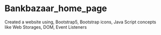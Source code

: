 # Bankbazaar_home_page
Created a website using, Bootstrap5, Bootstrap icons, Java Script concepts like Web Storages, DOM, Event Listeners

